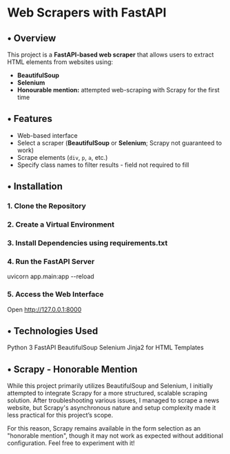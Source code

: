 # Web Scrapers with FastAPI

## • Overview  
This project is a **FastAPI-based web scraper** that allows users to extract HTML elements from websites using:  
- **BeautifulSoup**  
- **Selenium**
- **Honourable mention:** attempted web-scraping with Scrapy for the first time  

## • Features  
- Web-based interface 
- Select a scraper (**BeautifulSoup** or **Selenium**; Scrapy not guaranteed to work)  
- Scrape elements (`div`, `p`, `a`, etc.)  
- Specify class names to filter results - field not required to fill  

## • Installation  

### 1. Clone the Repository  

### 2. Create a Virtual Environment

### 3. Install Dependencies using requirements.txt

### 4. Run the FastAPI Server

  uvicorn app.main:app --reload

### 5. Access the Web Interface
Open http://127.0.0.1:8000

## • Technologies Used
Python 3
FastAPI
BeautifulSoup
Selenium
Jinja2 for HTML Templates

## • Scrapy - Honorable Mention
While this project primarily utilizes BeautifulSoup and Selenium, I initially attempted to integrate Scrapy for a more structured, scalable scraping solution. After troubleshooting various issues, I managed to scrape a news website, but Scrapy's asynchronous nature and setup complexity made it less practical for this project’s scope.

For this reason, Scrapy remains available in the form selection as an "honorable mention", though it may not work as expected without additional configuration. Feel free to experiment with it!

